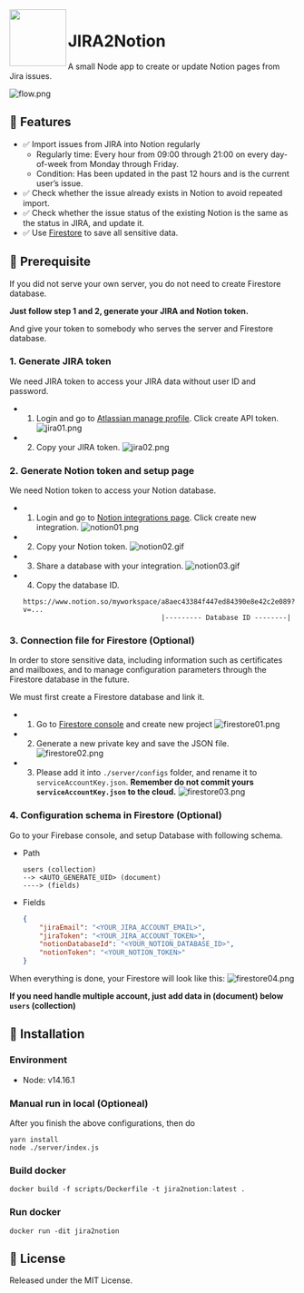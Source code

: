 <img align="left" width="100" height="100" src="./docs/logo.png">

# JIRA2Notion

A small Node app to create or update Notion pages from Jira issues.

![flow.png](./docs/flow.png)

## 🚀 Features
- ✅ Import issues from JIRA into Notion regularly
    - Regularly time: Every hour from 09:00 through 21:00 on every day-of-week from Monday through Friday.
    - Condition: Has been updated in the past 12 hours and is the current user’s issue.
- ✅ Check whether the issue already exists in Notion to avoid repeated import.
- ✅ Check whether the issue status of the existing Notion is the same as the status in JIRA, and update it.
- ✅ Use [Firestore](https://firebase.google.com/docs/firestore) to save all sensitive data.

## 📝 Prerequisite

If you did not serve your own server, you do not need to create Firestore database.

**Just follow step 1 and 2, generate your JIRA and Notion token.**

And give your token to somebody who serves the server and Firestore database.


### 1. Generate JIRA token

We need JIRA token to access your JIRA data without user ID and password.

- 1. Login and go to [Atlassian manage profile](https://id.atlassian.com/manage-profile/security/api-tokens). Click create API token.
    ![jira01.png](./docs/jira01.png)
     
- 2. Copy your JIRA token.
    ![jira02.png](./docs/jira02.png)

### 2. Generate Notion token and setup page

We need Notion token to access your Notion database.

- 1. Login and go to [Notion integrations page](https://www.notion.so/my-integrations). Click create new integration.
     ![notion01.png](./docs/notion01.png)

- 2. Copy your Notion token.
     ![notion02.gif](./docs/notion02.gif)
     
- 3. Share a database with your integration.
     ![notion03.gif](./docs/notion03.gif)

- 4. Copy the database ID.
    ```shell
    https://www.notion.so/myworkspace/a8aec43384f447ed84390e8e42c2e089?v=...
                                      |--------- Database ID --------|
    ```

### 3. Connection file for Firestore (Optional)

In order to store sensitive data, including information such as certificates and mailboxes, and to manage configuration parameters through the Firestore database in the future.

We must first create a Firestore database and link it.

- 1. Go to [Firestore console](https://console.firebase.google.com/) and create new project
     ![firestore01.png](./docs/firestore01.png)

- 2. Generate a new private key and save the JSON file.
     ![firestore02.png](./docs/firestore02.png)

- 3. Please add it into `./server/configs` folder, and rename it to `serviceAccountKey.json`. **Remember do not commit yours `serviceAccountKey.json` to the cloud.**
     ![firestore03.png](./docs/firestore03.png)
     
### 4. Configuration schema in Firestore (Optional)

Go to your Firebase console, and setup Database with following schema.

- Path
    ```shell
    users (collection)
    --> <AUTO_GENERATE_UID> (document)
    ----> (fields)
    ```

- Fields
    ```json
    {
        "jiraEmail": "<YOUR_JIRA_ACCOUNT_EMAIL>",
        "jiraToken": "<YOUR_JIRA_ACCOUNT_TOKEN>",
        "notionDatabaseId": "<YOUR_NOTION_DATABASE_ID>",
        "notionToken": "<YOUR_NOTION_TOKEN>"
    }
    ```
  
When everything is done, your Firestore will look like this:
![firestore04.png](./docs/firestore04.png)

**If you need handle multiple account, just add data in (document) below `users` (collection)**

## 👷 Installation

### Environment

- Node: v14.16.1

### Manual run in local (Optioneal)

After you finish the above configurations, then do
```shell
yarn install
node ./server/index.js
```

### Build docker
```shell
docker build -f scripts/Dockerfile -t jira2notion:latest .
```

### Run docker
```shell
docker run -dit jira2notion
```

## 🔑 License

Released under the MIT License.